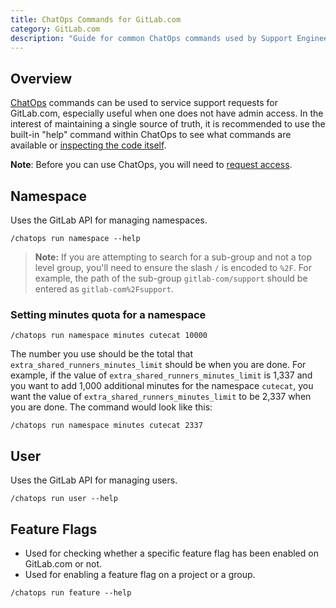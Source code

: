 ```yaml
---
title: ChatOps Commands for GitLab.com
category: GitLab.com
description: "Guide for common ChatOps commands used by Support Engineering"
---
```


## Overview

[ChatOps](https://gitlab.com/gitlab-com/chatops/) commands can be used to service support requests for GitLab.com, especially useful when one does not have admin access. In the interest of maintaining a single source of truth, it is recommended to use the built-in "help" command within ChatOps to see what commands are available or [inspecting the code itself](https://gitlab.com/gitlab-com/chatops/-/tree/master/lib/chatops/commands).

**Note**: Before you can use ChatOps, you will need to [request access](https://docs.gitlab.com/development/chatops_on_gitlabcom/#requesting-access).

## Namespace

Uses the GitLab API for managing namespaces.

`/chatops run namespace --help`

> **Note:**
If you are attempting to search for a sub-group and not a top level group, you'll need to ensure the slash `/` is encoded to `%2F`. For example, the path of the sub-group `gitlab-com/support` should be entered as `gitlab-com%2Fsupport`.

### Setting minutes quota for a namespace

`/chatops run namespace minutes cutecat 10000`

The number you use should be the total that `extra_shared_runners_minutes_limit` should be when you are done. For example, if the value of `extra_shared_runners_minutes_limit` is 1,337 and you want to add 1,000 additional minutes for the namespace `cutecat`, you want the value of `extra_shared_runners_minutes_limit` to be 2,337 when you are done. The command would look like this:

`/chatops run namespace minutes cutecat 2337`

## User

Uses the GitLab API for managing users.

`/chatops run user --help`

## Feature Flags

- Used for checking whether a specific feature flag has been enabled on GitLab.com or not.
- Used for enabling a feature flag on a project or a group.

`/chatops run feature --help`
